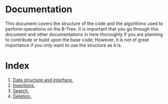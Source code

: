 # Documentation
This document covers the structure of the code and the algorthims used to perform operations on the B-Tree. It is important that you go through this document and other documentations in here thoroughly if you are planning to contribute or build upon the base code; However, it is not of great importance if you only want to use the structure as it is.

# Index 

1. [Data structure and interface.](datastruct_and_int.md)
2. [Insertions.](insertions.md)
3. [Search.](search.md)
4. [Deletion.](#)


